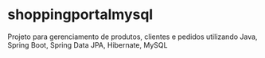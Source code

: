 # shoppingportalmysql
Projeto para gerenciamento de produtos, clientes e pedidos utilizando Java, Spring Boot, Spring Data JPA, Hibernate, MySQL
